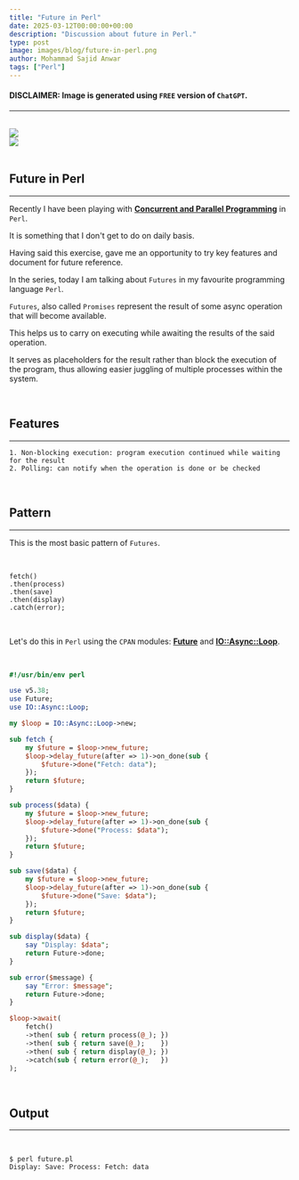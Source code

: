 ```yaml
---
title: "Future in Perl"
date: 2025-03-12T00:00:00+00:00
description: "Discussion about future in Perl."
type: post
image: images/blog/future-in-perl.png
author: Mohammad Sajid Anwar
tags: ["Perl"]
---
```


#### **DISCLAIMER:** Image is generated using `FREE` version of `ChatGPT`.
***

<br>

<div class="container">
    <div class="row g-4 justify-content-center">
        <div class="col-12 col-sm mb-4 p-2 text-center">
            <a href="/blog/promise-in-perl" title="Promise in Perl">
                <img src="/images/blog/promise-in-perl-mini.png" class="img-fluid"
                style="object-fit: cover; aspect-ratio: 16/9;">
            </a>
        </div>
        <div class="col-12 col-sm mb-4 p-2 text-center">
            <a href="/blog/mce-how-to" title="MCE - How to?">
                <img src="/images/blog/mce-how-to-mini.png" class="img-fluid  rounded-3 border border-3"
                style="object-fit: cover; aspect-ratio: 16/9;">
            </a>
        </div>
    </div>
</div>

<br>

## Future in Perl
***

Recently I have been playing with [**Concurrent and Parallel Programming**](https://github.com/manwar/Concurrent-Parallel-Programming) in `Perl`.

It is something that I don't get to do on daily basis.

Having said this exercise, gave me an opportunity to try key features and document for future reference.

In the series, today I am talking about `Futures` in my favourite programming language `Perl`.

`Futures`, also called `Promises` represent the result of some async operation that will become available.

This helps us to carry on executing while awaiting the results of the said operation.

It serves as placeholders for the result rather than block the execution of the program, thus allowing easier juggling of multiple processes within the system.

<br>

## Features
***

    1. Non-blocking execution: program execution continued while waiting for the result
    2. Polling: can notify when the operation is done or be checked

<br>

## Pattern
***

This is the most basic pattern of `Futures`.

<br>

    fetch()
    .then(process)
    .then(save)
    .then(display)
    .catch(error);

<br>

Let's do this in `Perl` using the `CPAN` modules: [**Future**](https://metacpan.org/pod/Future) and [**IO::Async::Loop**](https://metacpan.org/pod/IO::Async::Loop).

<br>

```perl
#!/usr/bin/env perl

use v5.38;
use Future;
use IO::Async::Loop;

my $loop = IO::Async::Loop->new;

sub fetch {
    my $future = $loop->new_future;
    $loop->delay_future(after => 1)->on_done(sub {
        $future->done("Fetch: data");
    });
    return $future;
}

sub process($data) {
    my $future = $loop->new_future;
    $loop->delay_future(after => 1)->on_done(sub {
        $future->done("Process: $data");
    });
    return $future;
}

sub save($data) {
    my $future = $loop->new_future;
    $loop->delay_future(after => 1)->on_done(sub {
        $future->done("Save: $data");
    });
    return $future;
}

sub display($data) {
    say "Display: $data";
    return Future->done;
}

sub error($message) {
    say "Error: $message";
    return Future->done;
}

$loop->await(
    fetch()
    ->then( sub { return process(@_); })
    ->then( sub { return save(@_);    })
    ->then( sub { return display(@_); })
    ->catch(sub { return error(@_);   })
);
```

<br>

## Output
***

<br>

    $ perl future.pl
    Display: Save: Process: Fetch: data
